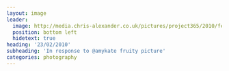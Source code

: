 ```yaml
---
layout: image
leader:
  image: http://media.chris-alexander.co.uk/pictures/project365/2010/feb/23/230210.jpg
  position: bottom left
  hidetext: true
heading: '23/02/2010'
subheading: 'In response to @amykate fruity picture'
categories: photography
---
```

